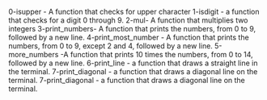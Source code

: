 0-isupper - A function that checks for upper character
1-isdigit - a function that checks for a digit 0 through 9.
2-mul- A function that multiplies two integers
3-print_numbers- A function that prints the numbers, from 0 to 9, followed by a new line.
4-print_most_number - A function that prints the numbers, from 0 to 9, except 2 and 4, followed by a new line.
5-more_numbers -A function that prints 10 times the numbers, from 0 to 14, followed by a new line.
6-print_line - a function that draws a straight line in the terminal.
7-print_diagonal - a function that draws a diagonal line on the terminal.
7-print_diagonal - a function that draws a diagonal line on the terminal.
